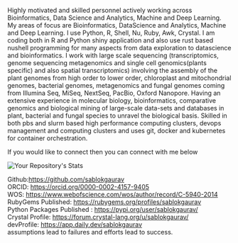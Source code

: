 Highly motivated and skilled personnel actively working across Bioinformatics, Data Science and Analytics, Machine and Deep Learning. My areas of focus are Bioinformatics, DataScience and Analytics, Machine and Deep Learning. I use Python, R, Shell, Nu, Ruby, Awk, Crystal. I am coding both in R and Python shiny application and also use rust based nushell programming for many aspects from data exploration to datascience and bioinformatics. I work with large scale sequencing (transcriptomics, genome sequencing metagenomics and single cell genomics(plants specific) and also spatial transcriptomics) involving the assembly of the plant genomes from high order to lower order, chloroplast and mitochondrial genomes, bacterial genomes, metagenomics and fungal genomes coming from Illumina Seq, MiSeq, NextSeq, PacBio, Oxford Nanopore. Having an extensive experience in molecular biology, bioinformatics, comparative genomics and biological mining of large-scale data-sets and databases in plant, bacterial and fungal species to unravel the biological basis. 
Skilled in both pbs and slurm based high performance computing clusters, devops management and computing clusters and uses git, docker and kubernetes for container orchestration. 

If you would like to connect then you can connect with me below

![Your Repository's Stats](https://github-readme-stats.vercel.app/api?username=sablokgaurav&show_icons=true)

Github:https://github.com/sablokgaurav \
ORCID: https://orcid.org/0000-0002-4157-9405 \
WOS: https://www.webofscience.com/wos/author/record/C-5940-2014 \
RubyGems Published: https://rubygems.org/profiles/sablokgaurav \
Python Packages Published : https://pypi.org/user/sablokgaurav/ \
Crystal Profile: https://forum.crystal-lang.org/u/sablokgaurav/ \
devProfile: https://app.daily.dev/sablokgaurav \
assumptions lead to failures and efforts lead to success. 


